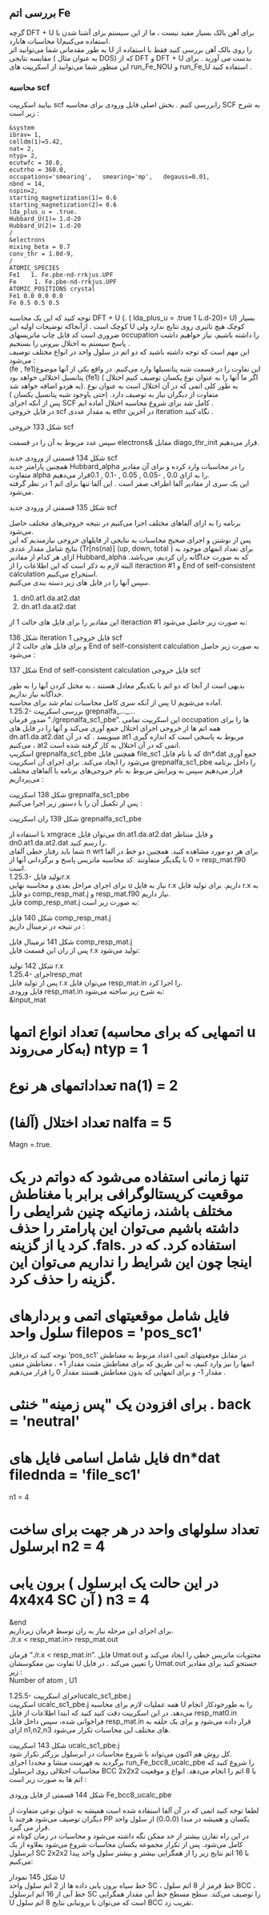 ## بررسی اتم Fe  

  
گرچه DFT + U برای آهن بالک بسیار مفید نیست ، ما از این سیستم برای آشنا شدن با محاسبات هابارد   Uاستفاده می‌کنیم.  
به طور مقدماتی شما می‌توانید اثر U را روی بالک آهن بررسی کنید فقط با استفاده از مقایسه نتایجی \( به عنوان مثال DOS\) که از DFT و DFT + U   بدست می آورید . برای این منظور شما می‌توانید از اسکریپت های run\_Fe\_NOU و run\_Fe\_U استفاده کنید .

### محاسبه scf

  
بیایید اسکریپت scf رابررسی کنیم . بخش اصلی فایل ورودی برای محاسبه SCF به شرح زیر است :

```
&system
ibrav= 1, 
celldm(1)=5.42, 
nat= 2, 
ntyp= 2,
ecutwfc = 30.0, 
ecutrho = 360.0,
occupations='smearing',   smearing='mp',   degauss=0.01,
nbnd = 14,
nspin=2,
starting_magnetization(1)= 0.6
starting_magnetization(2)= 0.6
lda_plus_u = .true.
Hubbard_U(1)= 1.d-20
Hubbard_U(2)= 1.d-20
/
&electrons
mixing_beta = 0.7
conv_thr = 1.0d-9,
/
ATOMIC_SPECIES
Fe1   1. Fe.pbe-nd-rrkjus.UPF
Fe     1. Fe.pbe-nd-rrkjus.UPF
ATOMIC_POSITIONS crystal
Fe1 0.0 0.0 0.0
Fe 0.5 0.5 0.5
```

  
توجه کنید که این یک محاسبه DFT + U \(. \( lda\_plus\_u = .true با 1.d-20\)= U\) بسیار کوچک است . ازآنجاکه توضیحات اولیه این U کوچک هیچ تاثیری روی نتایج ندارد ولی ضروری است کد قابل چاپ ماتریسهای occupation را داشته باشیم، نیاز خواهیم داشت پاسخ سیستم به اختلال بیرونی را بسنجیم .  
این مهم است که توجه داشته باشید که دو اتم در سلول واحد در انواع مختلف توصیف می‌شود :   
  \(fe , fe1\)این تفاوت را در قسمت شبه پتانسیلها وارد می‌کنیم. در واقع یکی از آنها موضوع پتانسیل اختلالی خواهد بود \(fe1\) \( اگر ما آنها را به عنوان نوع یکسان توصیف کنیم اختلال به هردو اضافه خواهد شد\). به طور کلی اتمی که در آن اختلال است به عنوان نوع متفاوت از دیگران نیاز به توصیف دارد. \(حتی باوجود شبه پتانسیل یکسان \)   
پس از آنکه اجرای SCF کامل شد برای شروع محاسبه اختلال آماده ایم .  
در فایل خروجی scf به مقدار عددی ethr در آخرین iteration نگاه کنید .

شکل 133 خروجی scf

سپس عدد مربوط به آن را در قسمت electrons& مقابل diago\_thr\_init قرار می‌دهیم.

شکل 134 قسمتی از ورودی جدید scf  
همچنین پارامتر جدید Hubbard\_alpha را در محاسبات وارد کرده و برای آن مقادیر متفاوت alpha را به ازای  0.0 , -0.05 , 0.05 , -0.1 , 0.1قرار می‌دهیم.  
این یک سری از مقادیر آلفا اطراف صفر است .  این آلفا تنها برای اتم 1 در نظر گرفته می‌شود.

شکل 135 قسمتی از ورودی جدید scf

برنامه را به ازای آلفاهای مختلف اجرا می‌کنیم در نتیجه خروجی‌های مختلف حاصل می‌شود.   
پس از نوشتن و اجرای صحیح محاسبات به نتایجی از فایلهای خروجی نیازمندیم که این نتایج شامل مقدار عددی \(Tr\[ns\(na\)\]  \(up, down, total \) برای تعداد اتمهای موجود به ازای هر کدام از مقادیر Hubbard\_alpha که به صورت جداگانه ران کردیم، می‌باشد. البته لازم به ذکر است که این اطلاعات را از iteraction \#1 و End of self-consistent calculation استخراج می‌کنیم.  
سپس آنها را در فایل های زیر دسته بندی می‌کنیم.   
1. dn0.at1.da.at2.dat   
2. dn.at1.da.at2.dat

این مقادیر را برای فایل های حالت 1 از iteraction \#1  به صورت زیر حاصل می‌شود:

شکل 136 iteration 1 فایل خروجی scf  
و برای فایل های حالت 2 از End of self-consistent calculation به صورت زیر حاصل می‌شود :

شکل 137 End of self-consistent calculation فایل خروجی scf

بدیهی است از آنجا که دو اتم با یکدیگر معادل هستند ، به مختل کردن آنها را به طور جداگانه نیاز نداریم.   
پس از آنکه سری کامل محاسبات تمام شد برای محاسبه U آماده می‌شویم.  
1.25.2- بررسی اسکریپت grepnalfa_..._...  
صدور فرمان “./grepnalfa\_sc1\_pbe”. این اسکریپت تمامی occupation ها را برای همه اتم ها از خروجی اجرای اختلال جمع آوری می‌کند و آنها را در فایل های dn.at1.da.at2.dat مینویسد . که در آن at1 مربوط به پاسخی است که اندازه گیری می‌کنیم ، at2 اتمی که در آن اختلال به کار گرفته شده است.   
اسکریپ  grepnalfa\_sc1\_pbe همچنین فایل file\_sc1  که با نام فایل dn\*.dat جمع آوری می‌شود را ایجاد می‌کند. برای اجرای آن اسکریپت grepnalfa\_sc1\_pbe را داخل برنامه قرار می‌دهیم سپس به ویرایش مربوط به نام خروجی‌های برنامه با آلفاهای مختلف می‌پردازیم :

شکل 138 اسکریپت grepnalfa\_sc1\_pbe  
پس از تکمیل آن را با دستور زیر اجرا می‌کنیم :

شکل 139 ران اسکریپت grepnalfa\_sc1\_pbe

با استفاده از xmgrace می‌توان فایل dn.at1.da.at2.dat و فایل متناظر  dn0.at1.da.at2.dat را رسم کنید.   
شما باید رفتار خطی آلفای n wrt برای هر دو مورد مشاهده کنید. همچنین دو خط در آلفا = 0 با یگدیگر متفاوتند .کد محاسبه ماتریس پاسخ و برگردانی آنها از resp\_mat.f90 است.  
1.25.3- تولید فایلr.x  
برای اجرای مراحل بعدی و محاسبه نهایی u نیاز به فایل r.x داریم. برای تولید فایل r.x به دو فایل comp\_resp\_mat.j و resp\_mat.f90 نیاز داریم.  
فایل comp\_resp\_mat.j به صورت زیر است:

شکل 140 فایل comp\_resp\_mat.j  
در نتیجه در ترمینال داریم :

شکل 141 ترمینال فایل comp\_resp\_mat.j  
پس از ران این قسمت فایل r.x   تولید می‌شود:

شکل 142 تولید r.x  
1.25.4- اجرایresp\_mat   
پس از تولید فایل r.x می‌توان فایل resp\_mat.in را اجرا کرد.   
فایل ورودی resp\_mat.in به شرح زیر ساخته می‌شود:  
&input\_mat

# تعداد انواع اتمها \(اتمهایی که برای محاسبه u به‌کار می‌روند\)                                     ntyp = 1

# تعداداتمهای هر نوع                                                                                      na\(1\) = 2

# تعداد اختلال \(آلفا\)                                                                                       nalfa = 5

Magn =.true.

# تنها زمانی استفاده می‌شود که دواتم در یک موقعیت کریستالوگرافی برابر با مغناطش مختلف باشند، زمانیکه چنین شرایطی را داشته باشیم می‌توان این پارامتر را حذف کرد یا از گزینه .fals. استفاده کرد. که در اینجا چون این شرایط را نداریم می‌توان این گزینه را حذف کرد.

# فایل شامل موقعیتهای اتمی و بردارهای سلول واحد                                filepos = 'pos\_sc1'

توجه کنید که درفایل 'pos\_sc1' در مقابل موقعیتهای اتمی اعداد مربوط به مغناطش اتمها را نیز وارد کنیم، به این طریق که برای مغناطش مثبت مقدار 1+ ، مغناطش منفی مقدار 1- و برای اتمهایی که بدون مغناطش هستند مقدار 0 را قرار می‌دهیم .

# برای افزودن یک "پس زمینه" خنثی .                                                     back = 'neutral'

# فایل شامل اسامی فایل های dn\*dat                                                  filednda = 'file\_sc1'

n1 = 4

# تعداد سلولهای واحد در هر جهت برای ساخت ابرسلول                                                n2 = 4

# برون یابی \( در این حالت یک ابرسلول 4x4x4 SC آن \)                                              n3 = 4

&end  
برای اجرای این مرحله نیاز به ران توسط فرمان زیرداریم.  
./r.x &lt; resp\_mat.in&gt; resp\_mat.out

فرمان “./r.x &lt; resp\_mat.in”. فایل Umat.out محتویات ماتریس خطی را ایجاد می‌کند و تفاوت بین معکوسشان  U را تعیین می‌کند . در فایل Umat.out جستجو کنید برای مقادیر زیر :  
Number of atom ,  U1

1.25.5- اجرای اسکریپتucalc\_sc1\_pbe.j  
اسکریپت  ucalc\_sc1\_pbe.j همه عملیات لازم برای محاسبه U را به طورخودکار انجام می‌دهد. در این اسکریپت دقت کنید کنید که ابتدا اطلاعات از فایل resp\_mat0.in فراخوانی ‌شده، سپس داخل فایل resp\_mat.in قرار داده می‌شود و برای یک حلقه به ازای n1,n2,n3 های مختلف این محاسبات تکرار می‌شود.

شکل 143 اسکریپت  ucalc\_sc1\_pbe.j  
کل روش هم اکنون می‌تواند با شروع محاسبات در ابرسلول بزرگتر تکرار شود.  
برگردید به فهرست منشا و مجددا اجرای run\_Fe\_bcc8\_ucalc\_pbe را شروع کنید که محاسبات اختلالی روی ابرسلول  BCC 2x2x2 با 8 اتم را انجام می‌دهد. انواع و موقعیت اتم ها به صورت زیر است :

شکل 144 قسمتی از فایل ورودی Fe\_bcc8\_ucalc\_pbe

لطفا توجه کنید اتمی که در آن آلفا استفاده شده است همیشه به عنوان نوعی متفاوت از دیگران توصیف می‌شود هرچند با PP یکسان و همیشه در مبدا \(0،0،0\) از سلول واحد قرار می گیرد.  
در این راه تقارن بیشتر از حد ممکن نگه داشته می‌شود و محاسبات در زمان کوتاه تر کامل می‌شود. پس از تکرار مجموعه یکسان محاسبات شروع می‌شود بعلاوه از یک ابرسلول SC 2x2x2 با 16 اتم نتایج زیر را از همگرایی بیشتر و بیشتر سلول واحد پیدا می‌کنیم:

شکل 145 نمودار U  
خط سیاه برون یابی داده ها از 2 اتم سلول واحد SC ، خط قرمز از 8 اتم سلول BCC ، خط آبی از 16 اتم ابرسلول SC را توصیف می‌کند. سطح مسطح خط آبی مقدار همگرایی U است که می‌توان با برونیابی نتایج 8 اتم سلول BCC  تقریب زد.

